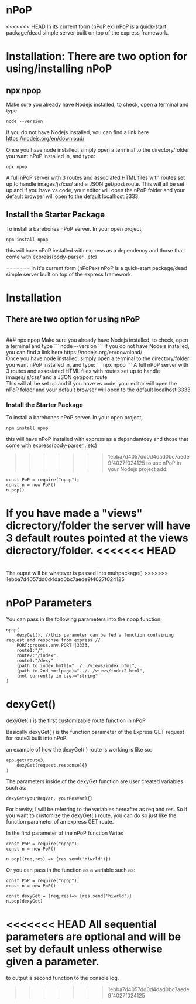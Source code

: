 # nPoP
<<<<<<< HEAD
In its current form (nPoP ex) nPoP is a quick-start package/dead simple server built on top of the express framework. 
<br>
# Installation: There are two option for using/installing nPoP

## npx npop
Make sure you already have Nodejs installed, to check, open a terminal and type 
```
node --version
```
If you do not have Nodejs installed, you can find a link here https://nodejs.org/en/download/

Once you have node installed, simply open a terminal to the directory/folder you want nPoP installed in,
and type:
```
npx npop
````
A full nPoP server with 3 routes and associated  HTML files with routes set up to handle images/js/css/ and a JSON get/post route.
This will all be set up and if you have vs code, your editor will open the nPoP folder and your default browser will open to the default localhost:3333

## Install the Starter Package

To install a barebones nPoP server. In your open project, 

```
npm install npop
````
this will have nPoP installed with express as a dependency and those that come with express(body-parser...etc)

=======
In it's current form (nPoPex) nPoP is a quick-start package/dead simple server built on top of the express framework. 
<br>
# Installation
## There are two option for using nPoP
<br>
### npx npop
Make sure you already have Nodejs installed, to check, open a terminal and type 
```
node --version
```
If you do not have Nodejs installed, you can find a link here https://nodejs.org/en/download/

<br>
Once you have node installed, simply open a terminal to the directory/folder you want nPoP installed in, and type:
```
npx  npop
```
A full nPoP server with 3 routes and assosiated HTML files with routes set up to handle images/js/css/ and a JSON get/post route
<br>
This will all be set up and if you have vs code, your editor will open the nPoP folder and your default browser will open to the default localhost:3333

### Install the Starter Package

To install a barebones nPoP server. In your open project, 

```
npm install npop
````
this will have nPoP installed with express as a depandantcey and those that come with express(body-parser...etc)
<br>
>>>>>>> 1ebba7d4057dd0d4dad0bc7aede9f4027f024125
to use nPoP in your Nodejs project add:
```
const PoP = require("npop");
const n = new PoP()
n.pop()
```
If you have made a "views" dicrectory/folder the server will have 3 default routes pointed at the views dicrectory/folder.
<<<<<<< HEAD
=======
<br>
The ouput will be whatever is passed into muhpackage()
>>>>>>> 1ebba7d4057dd0d4dad0bc7aede9f4027f024125

# nPoP Parameters

You can pass in the following parameters into the npop function:

```
npop(
    dexyGet(), //this parameter can be fed a function containing request and response from express.//
    PORT:process.env.PORT||3333,
    route1:"/",
    route2:"/index",
    route3:"/dexy"
    (path to index.hmtl)="../../views/index.html",
    (path to 2nd hmtlpage)="../../views/index2.html",
    (not currently in use)="string"
)
```

# dexyGet()

dexyGet( ) is the first customizable route function in nPoP

Basically dexyGet( ) is the function parameter of the Express GET request for route3 built into nPoP. 

an example of how the dexyGet( ) route is working is like so:
```
app.get(route3, 
    dexyGet(request,response){}
)
```
The parameters inside of the dexyGet function are user created variables such as:
```
dexyGet(yourReqVar, yourResVar){}
```
For brevity; I will be referring  to the variables hereafter as req and res.
So if you want to customize the dexyGet( ) route, you can do so just like the function parameter of an express GET route.

In the first parameter of the nPoP function
Write:
```
const PoP = require("npop");
const n = new PoP()
  
n.pop((req,res) => {res.send('hiwrld')})
```
Or you can pass in the function as a variable such as:
```
const PoP = require("npop");
const n = new PoP()
  
const dexyGet = (req,res)=> {res.send('hiwrld')}
n.pop(dexyGet)
```
<<<<<<< HEAD
All sequential parameters are optional and will be set by default unless otherwise given a parameter.
=======
to output a second function to the console log.
>>>>>>> 1ebba7d4057dd0d4dad0bc7aede9f4027f024125
